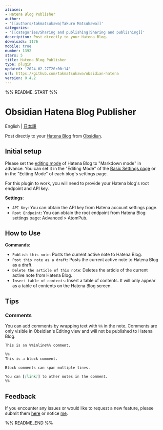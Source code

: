 ```yaml
---
aliases:
- Hatena Blog Publisher
author:
- '[[authors/takmatsukawa|Takuro Matsukawa]]'
categories:
- '[[categories/Sharing and publishing|Sharing and publishing]]'
description: Post directly to your Hatena Blog.
downloads: 1176
mobile: true
number: 1392
stars: 5
title: Hatena Blog Publisher
type: plugin
updated: '2024-02-27T20:00:14'
url: https://github.com/takmatsukawa/obsidian-hatena
version: 0.4.2
---
```


%% README_START %%

# Obsidian Hatena Blog Publisher

English | [日本語](https://github.com/takmatsukawa/obsidian-hatena/blob/master/README-JP.md)

Post directly to your [Hatena Blog](https://hatenablog.com/) from [Obsidian](https://obsidian.md/).

## Initial setup

Please set the [editing mode](https://help.hatenablog.com/entry/editing-mode) of Hatena Blog to "Markdown mode" in advance.
You can set it in the "Editing Mode" of the [Basic Settings page](http://blog.hatena.ne.jp/my/config) or in the "Editing Mode" of each blog's settings page.

For this plugin to work, you will need to provide your Hatena blog's root endpoint and API key.

**Settings:**

- `API Key`: You can obtain the API key from Hatena account settings page.
- `Root Endpoint`: You can obtain the root endpoint from Hatena Blog settings page: Advanced > AtomPub.

## How to Use

**Commands:**

- `Publish this note`: Posts the current active note to Hatena Blog.
- `Post this note as a draft`: Posts the current active note to Hatena Blog as a draft.
- `Delete the article of this note`: Deletes the article of the current active note from Hatena Blog.
- `Insert table of contents`: Insert a table of contents. It will only appear as a table of contents on the Hatena Blog screen.

## Tips

### Comments

You can add comments by wrapping text with `%%` in the note. Comments are only visible in Obsidian's Editing view and will not be published to Hatena Blog.

```markdown
This is an %%inline%% comment.

%%
This is a block comment.

Block comments can span multiple lines.

You can [[link]] to other notes in the comment.
%%
```

## Feedback

If you encounter any issues or would like to request a new feature, please submit them [here](https://github.com/takmatsukawa/obsidian-hatena/issues/new) or notice [me](https://twitter.com/takmatsukawa).


%% README_END %%
